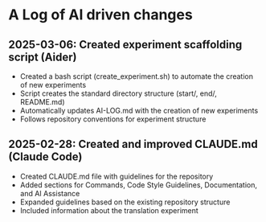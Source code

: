 # A Log of AI driven changes

## 2025-03-06: Created experiment scaffolding script (Aider)

- Created a bash script (create_experiment.sh) to automate the creation of new experiments
- Script creates the standard directory structure (start/, end/, README.md)
- Automatically updates AI-LOG.md with the creation of new experiments
- Follows repository conventions for experiment structure

## 2025-02-28: Created and improved CLAUDE.md (Claude Code)

- Created CLAUDE.md file with guidelines for the repository
- Added sections for Commands, Code Style Guidelines, Documentation, and AI Assistance
- Expanded guidelines based on the existing repository structure
- Included information about the translation experiment
